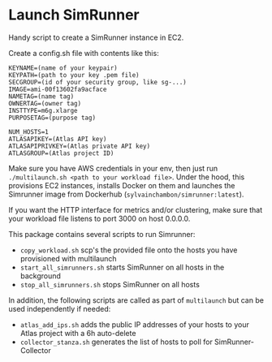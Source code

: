 Launch SimRunner
================

Handy script to create a SimRunner instance in EC2.

Create a config.sh file with contents like this:

```
KEYNAME=(name of your keypair)
KEYPATH=(path to your key .pem file)
SECGROUP=(id of your security group, like sg-...)
IMAGE=ami-00f13602fa9acface
NAMETAG=(name tag)
OWNERTAG=(owner tag)
INSTTYPE=m6g.xlarge
PURPOSETAG=(purpose tag)

NUM_HOSTS=1
ATLASAPIKEY=(Atlas API key)
ATLASAPIPRIVKEY=(Atlas private API key)
ATLASGROUP=(Atlas project ID)
```

Make sure you have AWS credentials in your env, then just run `./multilaunch.sh <path to your workload file>`. Under the hood, this provisions EC2 instances, installs Docker on them and launches the Simrunner image from Dockerhub (`sylvainchambon/simrunner:latest`).

If you want the HTTP interface for metrics and/or clustering, make sure that your workload file listens to port 3000 on host 0.0.0.0.

This package contains several scripts to run Simrunner:
- `copy_workload.sh` scp's the provided file onto the hosts you have provisioned with multilaunch
- `start_all_simrunners.sh` starts SimRunner on all hosts in the background
- `stop_all_simrunners.sh` stops SimRunner on all hosts

In addition, the following scripts are called as part of `multilaunch` but can be used independently if needed:
- `atlas_add_ips.sh` adds the public IP addresses of your hosts to your Atlas project with a 6h auto-delete
- `collector_stanza.sh` generates the list of hosts to poll for SimRunner-Collector